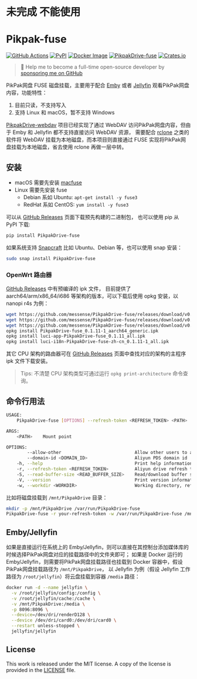 # 未完成 不能使用




# Pikpak-fuse

[![GitHub Actions](https://github.com/messense/PikpakDrive-fuse/workflows/CI/badge.svg)](https://github.com/messense/PikpakDrive-fuse/actions?query=workflow%3ACI)
[![PyPI](https://img.shields.io/pypi/v/PikpakDrive-fuse.svg)](https://pypi.org/project/PikpakDrive-fuse)
[![Docker Image](https://img.shields.io/docker/pulls/messense/PikpakDrive-fuse.svg?maxAge=2592000)](https://hub.docker.com/r/messense/PikpakDrive-fuse/)
[![PikpakDrive-fuse](https://snapcraft.io/PikpakDrive-fuse/badge.svg)](https://snapcraft.io/PikpakDrive-fuse)
[![Crates.io](https://img.shields.io/crates/v/PikpakDrive-fuse.svg)](https://crates.io/crates/PikpakDrive-fuse)

> 🚀 Help me to become a full-time open-source developer by [sponsoring me on GitHub](https://github.com/sponsors/messense)

PikPak网盘 FUSE 磁盘挂载，主要用于配合 [Emby](https://emby.media) 或者 [Jellyfin](https://jellyfin.org) 观看PikPak网盘内容，功能特性：

1. 目前只读，不支持写入
2. 支持 Linux 和 macOS，暂不支持 Windows

[PikpakDrive-webdav](https://github.com/messense/PikpakDrive-webdav) 项目已经实现了通过 WebDAV 访问PikPak网盘内容，但由于 Emby 和 Jellyfin 都不支持直接访问 WebDAV 资源，
需要配合 [rclone](https://rclone.org) 之类的软件将 WebDAV 挂载为本地磁盘，而本项目则直接通过 FUSE 实现将PikPak网盘挂载为本地磁盘，省去使用 rclone 再做一层中转。

## 安装

* macOS 需要先安装 [macfuse](https://osxfuse.github.io/)
* Linux 需要先安装 fuse
  * Debian 系如 Ubuntu: `apt-get install -y fuse3`
  * RedHat 系如 CentOS: `yum install -y fuse3`

可以从 [GitHub Releases](https://github.com/messense/PikpakDrive-fuse/releases) 页面下载预先构建的二进制包， 也可以使用 pip 从 PyPI 下载:

```bash
pip install PikpakDrive-fuse
```

如果系统支持 [Snapcraft](https://snapcraft.io) 比如 Ubuntu、Debian 等，也可以使用 snap 安装：

```bash
sudo snap install PikpakDrive-fuse
```

### OpenWrt 路由器

[GitHub Releases](https://github.com/messense/PikpakDrive-fuse/releases) 中有预编译的 ipk 文件， 目前提供了
aarch64/arm/x86_64/i686 等架构的版本，可以下载后使用 opkg 安装，以 nanopi r4s 为例：

```bash
wget https://github.com/messense/PikpakDrive-fuse/releases/download/v0.1.11/PikpakDrive-fuse_0.1.11-1_aarch64_generic.ipk
wget https://github.com/messense/PikpakDrive-fuse/releases/download/v0.1.11/luci-app-PikpakDrive-fuse_0.1.11_all.ipk
wget https://github.com/messense/PikpakDrive-fuse/releases/download/v0.1.11/luci-i18n-PikpakDrive-fuse-zh-cn_0.1.11-1_all.ipk
opkg install PikpakDrive-fuse_0.1.11-1_aarch64_generic.ipk
opkg install luci-app-PikpakDrive-fuse_0.1.11_all.ipk
opkg install luci-i18n-PikpakDrive-fuse-zh-cn_0.1.11-1_all.ipk
```

其它 CPU 架构的路由器可在 [GitHub Releases](https://github.com/messense/PikpakDrive-fuse/releases) 页面中查找对应的架构的主程序 ipk 文件下载安装。

> Tips: 不清楚 CPU 架构类型可通过运行 `opkg print-architecture` 命令查询。

## 命令行用法

```bash
USAGE:
    PikpakDrive-fuse [OPTIONS] --refresh-token <REFRESH_TOKEN> <PATH>

ARGS:
    <PATH>    Mount point

OPTIONS:
        --allow-other                            Allow other users to access the drive
        --domain-id <DOMAIN_ID>                  Aliyun PDS domain id
    -h, --help                                   Print help information
    -r, --refresh-token <REFRESH_TOKEN>          Aliyun drive refresh token [env: REFRESH_TOKEN=]
    -S, --read-buffer-size <READ_BUFFER_SIZE>    Read/download buffer size in bytes, defaults to 10MB [default: 10485760]
    -V, --version                                Print version information
    -w, --workdir <WORKDIR>                      Working directory, refresh_token will be stored in there if specified
```

比如将磁盘挂载到 `/mnt/PikpakDrive` 目录：

```bash
mkdir -p /mnt/PikpakDrive /var/run/PikpakDrive-fuse
PikpakDrive-fuse -r your-refresh-token -w /var/run/PikpakDrive-fuse /mnt/PikpakDrive
```

## Emby/Jellyfin

如果是直接运行在系统上的 Emby/Jellyfin，则可以直接在其控制台添加媒体库的时候选择PikPak网盘对应的挂载路径中的文件夹即可；
如果是 Docker 运行的 Emby/Jellyfin，则需要将PikPak网盘挂载路径也挂载到 Docker 容器中，假设PikPak网盘挂载路径为 `/mnt/PikpakDrive`，
以 Jellyfin 为例（假设 Jellyfin 工作路径为 `/root/jellyfin`）将云盘挂载到容器 `/media` 路径：

```bash
docker run -d --name jellyfin \
  -v /root/jellyfin/config:/config \
  -v /root/jellyfin/cache:/cache \
  -v /mnt/PikpakDrive:/media \
  -p 8096:8096 \
  --device=/dev/dri/renderD128 \
  --device /dev/dri/card0:/dev/dri/card0 \
  --restart unless-stopped \
  jellyfin/jellyfin
```

## License

This work is released under the MIT license. A copy of the license is provided in the [LICENSE](./LICENSE) file.

